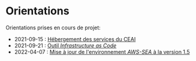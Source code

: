 # Orientations

Orientations prises en cours de projet:

- 2021-09-15 : [Hébergement des services du CEAI](./orientation_infra.md)
- 2021-09-21 : [Outil *Infrastructure as Code*](./orientation_outil_iac.md)
- 2022-04-07 : [Mise à jour de l'environnement *AWS-SEA* à la version 1.5](./orientation_mise_a_jour_v1_5.md)